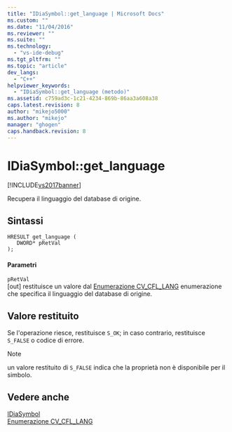 ```yaml
---
title: "IDiaSymbol::get_language | Microsoft Docs"
ms.custom: ""
ms.date: "11/04/2016"
ms.reviewer: ""
ms.suite: ""
ms.technology: 
  - "vs-ide-debug"
ms.tgt_pltfrm: ""
ms.topic: "article"
dev_langs: 
  - "C++"
helpviewer_keywords: 
  - "IDiaSymbol::get_language (metodo)"
ms.assetid: c759ad3c-1c21-4234-869b-86aa3a608a38
caps.latest.revision: 8
author: "mikejo5000"
ms.author: "mikejo"
manager: "ghogen"
caps.handback.revision: 8
---
```

# IDiaSymbol::get_language
[!INCLUDE[vs2017banner](../../code-quality/includes/vs2017banner.md)]

Recupera il linguaggio del database di origine.  
  
## Sintassi  
  
```cpp#  
HRESULT get_language (   
   DWORD* pRetVal  
);  
```  
  
#### Parametri  
 `pRetVal`  
 \[out\]  restituisce un valore dal [Enumerazione CV\_CFL\_LANG](../../debugger/debug-interface-access/cv-cfl-lang.md) enumerazione che specifica il linguaggio del database di origine.  
  
## Valore restituito  
 Se l'operazione riesce, restituisce `S_OK`; in caso contrario, restituisce  `S_FALSE` o codice di errore.  
  
> [!NOTE]
>  un valore restituito di `S_FALSE` indica che la proprietà non è disponibile per il simbolo.  
  
## Vedere anche  
 [IDiaSymbol](../../debugger/debug-interface-access/idiasymbol.md)   
 [Enumerazione CV\_CFL\_LANG](../../debugger/debug-interface-access/cv-cfl-lang.md)